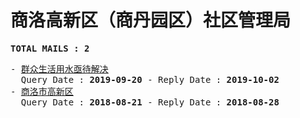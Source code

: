 # 商洛高新区（商丹园区）社区管理局
<pre><b>TOTAL MAILS : 2</b></pre>
<pre>
- <a href="../../categories/mails/5463.md">群众生活用水亟待解决</a><br/>  Query Date : <b>2019-09-20</b> - Reply Date : <b>2019-10-02</b>
- <a href="../../categories/mails/4877.md">商洛市高新区</a><br/>  Query Date : <b>2018-08-21</b> - Reply Date : <b>2018-08-28</b>
</pre>
